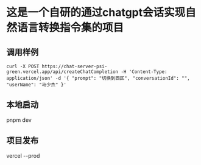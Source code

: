 # 这是一个自研的通过chatgpt会话实现自然语言转换指令集的项目

## 调用样例
```shell
curl -X POST https://chat-server-psi-green.vercel.app/api/createChatCompletion -H 'Content-Type: application/json' -d '{ "prompt": "切换到西区", "conversationId": "", "userName": "马少杰" }'
```

## 本地启动
pnpm dev

## 项目发布
vercel --prod